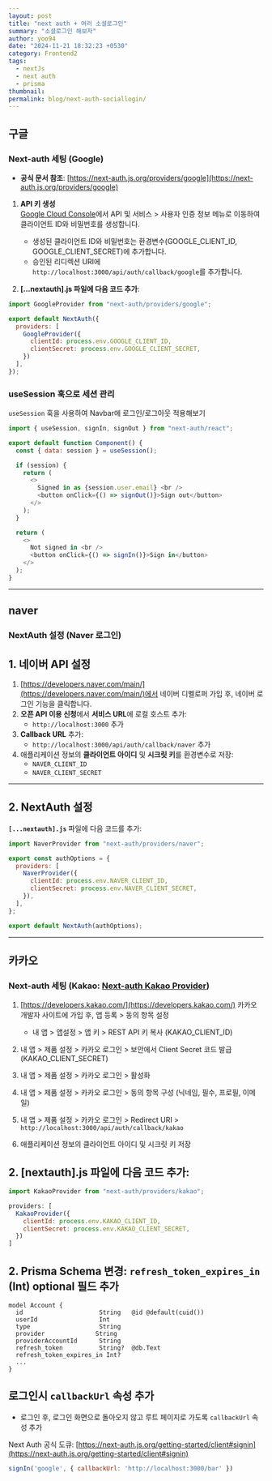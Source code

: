 ```yaml
---
layout: post
title: "next auth + 여러 소셜로그인"
summary: "소셜로그인 해보자"
author: yoo94
date: "2024-11-21 18:32:23 +0530"
category: Frontend2
tags:
  - nextJs
  - next auth
  - prisma
thumbnail: 
permalink: blog/next-auth-sociallogin/
---
```


## 구글

### Next-auth 세팅 (Google)

- **공식 문서 참조**: [https://next-auth.js.org/providers/google](https://next-auth.js.org/providers/google)

1. **API 키 생성**  
   [Google Cloud Console](https://console.developers.google.com/apis/credentials)에서 API 및 서비스 > 사용자 인증 정보 메뉴로 이동하여 클라이언트 ID와 비밀번호를 생성합니다.
    - 생성된 클라이언트 ID와 비밀번호는 환경변수(GOOGLE_CLIENT_ID, GOOGLE_CLIENT_SECRET)에 추가합니다.
    - 승인된 리디렉션 URI에 `http://localhost:3000/api/auth/callback/google`를 추가합니다.

2. **[...nextauth].js 파일에 다음 코드 추가**:

```js
import GoogleProvider from "next-auth/providers/google";

export default NextAuth({
  providers: [
    GoogleProvider({
      clientId: process.env.GOOGLE_CLIENT_ID,
      clientSecret: process.env.GOOGLE_CLIENT_SECRET,
    })
  ],
});
```

### useSession 훅으로 세션 관리

`useSession` 훅을 사용하여 Navbar에 로그인/로그아웃 적용해보기

```js
import { useSession, signIn, signOut } from "next-auth/react";

export default function Component() {
  const { data: session } = useSession();

  if (session) {
    return (
      <>
        Signed in as {session.user.email} <br />
        <button onClick={() => signOut()}>Sign out</button>
      </>
    );
  }

  return (
    <>
      Not signed in <br />
      <button onClick={() => signIn()}>Sign in</button>
    </>
  );
}
```

---
## naver

### NextAuth 설정 (Naver 로그인)

## 1. 네이버 API 설정
1. [https://developers.naver.com/main/](https://developers.naver.com/main/)에서 네이버 디벨로퍼 가입 후, 네이버 로그인 기능을 클릭합니다.
2. **오픈 API 이용 신청**에서 **서비스 URL**에 로컬 호스트 추가:
   - `http://localhost:3000` 추가
3. **Callback URL** 추가:
   - `http://localhost:3000/api/auth/callback/naver` 추가
4. 애플리케이션 정보의 **클라이언트 아이디** 및 **시크릿 키**를 환경변수로 저장:
   - `NAVER_CLIENT_ID`
   - `NAVER_CLIENT_SECRET`

---

## 2. NextAuth 설정
**`[...nextauth].js`** 파일에 다음 코드를 추가:

```js
import NaverProvider from "next-auth/providers/naver";

export const authOptions = {
  providers: [
    NaverProvider({
      clientId: process.env.NAVER_CLIENT_ID,
      clientSecret: process.env.NAVER_CLIENT_SECRET,
    }),
  ],
};

export default NextAuth(authOptions);
```

---

## 카카오

### Next-auth 세팅 (Kakao: [Next-auth Kakao Provider](https://next-auth.js.org/providers/kakao))

1. [https://developers.kakao.com/](https://developers.kakao.com/) 카카오 개발자 사이트에 가입 후, 앱 등록 > 동의 항목 설정
   - 내 앱 > 앱설정 > 앱 키 > REST API 키 복사 (KAKAO_CLIENT_ID)

2. 내 앱 > 제품 설정 > 카카오 로그인 > 보안에서 Client Secret 코드 발급 (KAKAO_CLIENT_SECRET)

3. 내 앱 > 제품 설정 > 카카오 로그인 > 활성화

4. 내 앱 > 제품 설정 > 카카오 로그인 > 동의 항목 구성 (닉네임, 필수, 프로필, 이메일)

5. 내 앱 > 제품 설정 > 카카오 로그인 > Redirect URI > `http://localhost:3000/api/auth/callback/kakao`

6. 애플리케이션 정보의 클라이언트 아이디 및 시크릿 키 저장

## 2. [nextauth].js 파일에 다음 코드 추가:

```js
import KakaoProvider from "next-auth/providers/kakao";

providers: [
  KakaoProvider({
    clientId: process.env.KAKAO_CLIENT_ID,
    clientSecret: process.env.KAKAO_CLIENT_SECRET,
  })
]
```

## 2. Prisma Schema 변경: `refresh_token_expires_in` (Int) optional 필드 추가

```text
model Account {
  id                     String   @id @default(cuid())
  userId                 Int
  type                   String
  provider              String
  providerAccountId      String
  refresh_token          String?  @db.Text
  refresh_token_expires_in Int?
  ...
}
```
## 로그인시 `callbackUrl` 속성 추가

- 로그인 후, 로그인 화면으로 돌아오지 않고 루트 페이지로 가도록 `callbackUrl` 속성 추가

Next Auth 공식 도큐: [https://next-auth.js.org/getting-started/client#signin](https://next-auth.js.org/getting-started/client#signin)

```js
signIn('google', { callbackUrl: 'http://localhost:3000/bar' })
```